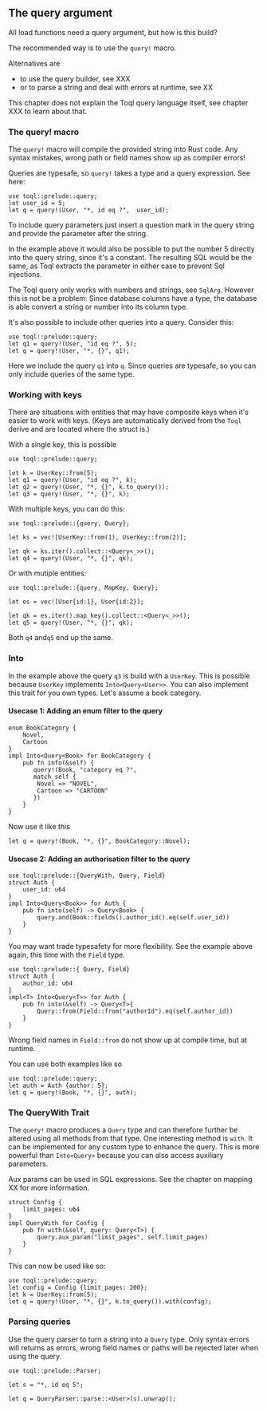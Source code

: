 
## The query argument
All load functions need a query argument, but how is this build?

The recommended way is to use the `query!` macro.

Alternatives are 
- to use the query builder, see XXX
- or to parse a string and deal with errors at runtime, see XX

This chapter does not explain the Toql query language itself, see chapter XXX to learn about that.


### The query! macro 
The `query!` macro will compile the provided string into Rust code. Any syntax mistakes, wrong path or field names show up 
as compiler errors! 

Queries are typesafe, so `query!` takes a type and a query expression. See here:

```
use toql::prelude::query;
let user_id = 5;
let q = query!(User, "*, id eq ?",  user_id);
```
 
To include query parameters just insert a question mark in the query string and provide the parameter after the string. 

In the example above it would also be possible to put the number 5 directly into the query string, since it's a constant. 
The resulting SQL would be the same, as Toql extracts the parameter in either case to prevent Sql injections.

The Toql query only works with numbers and strings, see `SqlArg`. 
However this is not be a problem: Since database columns have a type, the database is able convert a string or number into its column type.

It's also possible to include other queries into a query. Consider this:

```
use toql::prelude::query;
let q1 = query!(User, "id eq ?", 5);
let q = query!(User, "*, {}", q1);
```

Here we include the query `q1` into `q`. Since queries are typesafe, so you can only include queries of the same type.

### Working with keys

There are situations with entities that may have composite keys when it's easier to work with keys.
(Keys are automatically derived from the `Toql` derive and are located where the struct is.)

With a single key, this is possible
```
use toql::prelude::query;

let k = UserKey::from(5);
let q1 = query!(User, "id eq ?", k);
let q2 = query!(User, "*, {}", k.to_query());
let q3 = query!(User, "*, {}", k);
```

With multiple keys, you can do this:
```
use toql::prelude::{query, Query};

let ks = vec![UserKey::from(1), UserKey::from(2)];

let qk = ks.iter().collect::<Query<_>>();
let q4 = query!(User, "*, {}", qk);
```

Or with mutiple entities:

```
use toql::prelude::{query, MapKey, Query};

let es = vec![User{id:1}, User{id:2}];

let qk = es.iter().map_key().collect::<Query<_>>();
let q5 = query!(User, "*, {}", qk);
```

Both `q4` and`q5` end up the same.

### Into<Query>

In the example above the query `q3` is build with a `UserKey`. This is possible because `UserKey` implements `Into<Query<User>>`.
You can also implement this trait for you own types. Let's assume a book category.

#### Usecase 1: Adding an enum filter to the query
```
enum BookCategory {
    Novel,
    Cartoon
}
impl Into<Query<Book> for BookCategory {
    pub fn info(&self) {
       query!(Book, "category eq ?", 
       match self {
        Novel => "NOVEL",
        Cartoon => "CARTOON"    
       })
    }
}

```

Now use it like this
```
let q = query!(Book, "*, {}", BookCategory::Novel);
```

#### Usecase 2: Adding an authorisation filter to the query


```
use toql::prelude::{QueryWith, Query, Field}
struct Auth {
    user_id: u64
}
impl Into<Query<Book>> for Auth {
    pub fn into(self) -> Query<Book> {
        query.and(Book::fields().author_id().eq(self.user_id))
    }
}
```

You may want trade typesafety for more flexibility. See the example above again, this time with the `Field` type.

```
use toql::prelude::{ Query, Field}
struct Auth {
    author_id: u64
}
impl<T> Into<Query<T>> for Auth {
    pub fn into(&self) -> Query<T>{
        Query::from(Field::from("authorId").eq(self.author_id))
    }
}
```
Wrong field names in `Field::from` do not show up at compile time, but at runtime.

You can use both examples like so

```
use toql::prelude::query;
let auth = Auth {author: 5};
let q = query!(Book, "*, {}", auth);
```


### The QueryWith Trait

The `query!` macro produces a `Query` type and can therefore further be altered using all methods from that type.
One interesting method is `with`. It can be implemented for any custom type to enhance the query. 
This is more powerful than `Into<Query>` because you can also access auxiliary parameters.

Aux params can be used in SQL expressions. See the chapter on mapping XX for more information.

```
struct Config {
    limit_pages: u64
}
impl QueryWith for Config {
    pub fn with(&self, query: Query<T>) {
        query.aux_param("limit_pages", self.limit_pages)
    }
}
```

This can now be used like so:

```
use toql::prelude::query;
let config = Config {limit_pages: 200};
let k = UserKey::from(5);
let q = query!(User, "*, {}", k.to_query()).with(config);
```


### Parsing queries
Use the query parser to turn a string into a `Query` type. 
Only syntax errors will returns as errors, 
wrong field names or paths will be rejected later when using the query.

```
use toql::prelude::Parser;

let s = "*, id eq 5";

let q = QueryParser::parse::<User>(s).unwrap();
```






